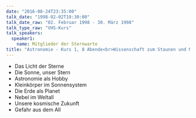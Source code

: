 ```yaml
---
date: "2016-08-24T23:35:00"
talk_date: "1998-02-02T19:30:00"
talk_date_raw: "02. Februar 1998 - 30. März 1998"
talk_type_raw: "VHS-Kurs"
talk_speakers:
  speaker1:
    name: Mitglieder der Sternwarte
title: "Astronomie - Kurs 1, 8 Abende<br>Wissenschaft zum Staunen und Mitmachen"
---
```


- Das Licht der Sterne
- Die Sonne, unser Stern
- Astronomie als Hobby
- Kleinkörper im Sonnensystem
- Die Erde als Planet
- Nebel im Weltall
- Unsere kosmische Zukunft
- Gefahr aus dem All
